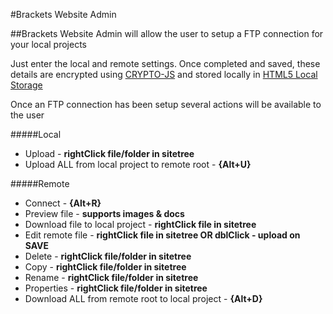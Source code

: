 #Brackets Website Admin

##Brackets Website Admin will allow the user to setup a FTP connection for your local projects

Just enter the local and remote settings. Once completed and saved, these details are encrypted using [CRYPTO-JS] and stored locally in [HTML5 Local Storage]

Once an FTP connection has been setup several actions will be available to the user

#####Local
  - Upload - **rightClick file/folder in sitetree**
  - Upload ALL from local project to remote root - **{Alt+U}**

#####Remote
  - Connect - **{Alt+R}**
  - Preview file - **supports images & docs**
  - Download file to local project - **rightClick file in sitetree**
  - Edit remote file - **rightClick file in sitetree OR dblClick - upload on SAVE**
  - Delete - **rightClick file/folder in sitetree**
  - Copy - **rightClick file/folder in sitetree**
  - Rename - **rightClick file/folder in sitetree**
  - Properties - **rightClick file/folder in sitetree**
  - Download ALL from remote root to local project - **{Alt+D}**
  
   [CRYPTO-JS]: <https://www.npmjs.com/package/crypto-js>
   [HTML5 Local Storage]: <http://www.w3schools.com/html/html5_webstorage.asp>
